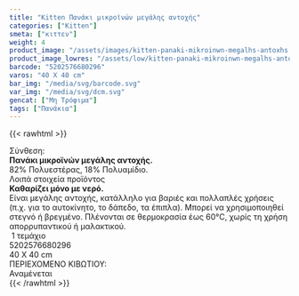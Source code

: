 ```yaml
---
title: "Kitten Πανάκι μικροϊνών μεγάλης αντοχής"
categories: ["Kitten"]
smeta: ["κιττεν"]
weight: 4
product_image: "/assets/images/kitten-panaki-mikroinwn-megalhs-antoxhs.jpg"
product_image_lowres: "/assets/low/kitten-panaki-mikroinwn-megalhs-antoxhs.jpg"
barcode: "5202576680296"
varos: "40 Χ 40 cm"
bar_img: "/media/svg/barcode.svg"
var_img: "/media/svg/dcm.svg"
gencat: ["Μη Τρόφιμα"]
tags: ["Πανάκια"]
---
```

{{< rawhtml >}}
<div class="product">
    <div class="sis">Σύνθεση:</div>
    <div class="alltext">
       <b>Πανάκι μικροϊνών μεγάλης αντοχής.</b><br>
        82% Πολυεστέρας, 18% Πολυαμίδιο.
    </div>
    <div class="lip">Λοιπά στοιχεία προϊόντος</div>
    <div class="alltext"><b>Καθαρίζει μόνο με νερό.</b><br>
    Είναι μεγάλης αντοχής, κατάλληλο για βαριές και πολλαπλές χρήσεις (π.χ. για το αυτοκίνητο, το δάπεδο, τα έπιπλα). Μπορεί να χρησιμοποιηθεί στεγνό ή βρεγμένο. Πλένονται σε θερμοκρασία έως 60°C, χωρίς τη χρήση απορρυπαντικού ή μαλακτικού.
    <div class="sball2 sbceee smt10 sfwb sdf s saic  sp10"><img src="/media/svg/tem.svg" alt=""> 1 τεμάχιο</div>
    </div>
    <div id="barcode">
        <div id="barimage1"></div><span id="bartext">5202576680296</span>
    </div>
    <div id="varos">
        <div id="varosimage"><img src="/media/svg/dcm.svg" alt=""></div><span id="varostext">40 Χ 40 cm</span>
    </div>
    <div id="kivotio">ΠΕΡΙΕΧΟΜΕΝΟ ΚΙΒΩΤΙΟΥ:<br>Αναμένεται</div>
    <div class="pimg"></div>
</div>
{{< /rawhtml >}}


